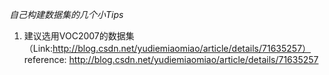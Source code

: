 *自己构建数据集的几个小Tips*

1. 建议选用VOC2007的数据集（Link:http://blog.csdn.net/yudiemiaomiao/article/details/71635257）
reference: http://blog.csdn.net/yudiemiaomiao/article/details/71635257

